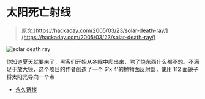# 太阳死亡射线

> 原文:[https://hackaday.com/2005/03/23/solar-death-ray/](https://hackaday.com/2005/03/23/solar-death-ray/)

![solar death ray](../Images/cc1693510aa23edad9b0fc637ac210b7.png)

你知道夏天就要来了，黑客们开始从冬眠中爬出来，除了烧东西什么都不想。不满足于放大镜，这个项目的作者创造了一个 6’x 4’的抛物面反射器，使用 112 面镜子将太阳光导向一个点

*   [永久链接](http://www.solardeathray.com/index.html)